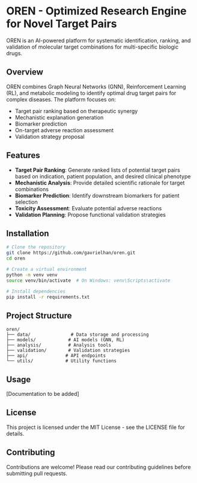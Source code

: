 # OREN - Optimized Research Engine for Novel Target Pairs

OREN is an AI-powered platform for systematic identification, ranking, and validation of molecular target combinations for multi-specific biologic drugs.

## Overview

OREN combines Graph Neural Networks (GNN), Reinforcement Learning (RL), and metabolic modeling to identify optimal drug target pairs for complex diseases. The platform focuses on:

- Target pair ranking based on therapeutic synergy
- Mechanistic explanation generation
- Biomarker prediction
- On-target adverse reaction assessment
- Validation strategy proposal

## Features

- **Target Pair Ranking**: Generate ranked lists of potential target pairs based on indication, patient population, and desired clinical phenotype
- **Mechanistic Analysis**: Provide detailed scientific rationale for target combinations
- **Biomarker Prediction**: Identify downstream biomarkers for patient selection
- **Toxicity Assessment**: Evaluate potential adverse reactions
- **Validation Planning**: Propose functional validation strategies

## Installation

```bash
# Clone the repository
git clone https://github.com/gavrielhan/oren.git
cd oren

# Create a virtual environment
python -m venv venv
source venv/bin/activate  # On Windows: venv\Scripts\activate

# Install dependencies
pip install -r requirements.txt
```

## Project Structure

```
oren/
├── data/               # Data storage and processing
├── models/            # AI models (GNN, RL)
├── analysis/          # Analysis tools
├── validation/        # Validation strategies
├── api/              # API endpoints
└── utils/            # Utility functions
```

## Usage

[Documentation to be added]

## License

This project is licensed under the MIT License - see the LICENSE file for details.

## Contributing

Contributions are welcome! Please read our contributing guidelines before submitting pull requests.
